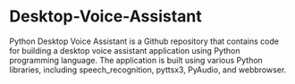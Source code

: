 # Desktop-Voice-Assistant
Python Desktop Voice Assistant is a Github repository that contains code for building a desktop voice assistant application using Python programming language. The application is built using various Python libraries, including speech_recognition, pyttsx3, PyAudio, and webbrowser.
